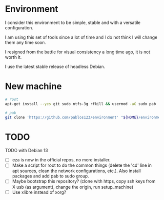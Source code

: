 # Environment

I consider this environment to be simple, stable and with a versatile configuration.

I am using this set of tools since a lot of time and I do not think I will change them any time soon.

I resigned from the battle for visual consistency a long time ago, it is not worth it.

I use the latest stable release of headless Debian.

# New machine

```bash
# root
apt-get install --yes git sudo ntfs-3g rfkill && usermod -aG sudo pab

# pab
git clone 'https://github.com/pablos123/environment' "${HOME}/environment" && "${HOME}/environment/bin/setup_machine"
```

# TODO

TODO with Debian 13

- [ ] eza is now in the official repos, no more installer.
- [ ] Make a script for root to do the common things (delete the 'cd' line in apt sources, clean the network configurations, etc.). Also install packages and add pab to sudo group.
- [ ] Maybe bootstrap this repository? (clone with https, copy ssh keys from X usb (as argument), change the origin, run setup_machine)
- [ ] Use xlibre instead of xorg?
